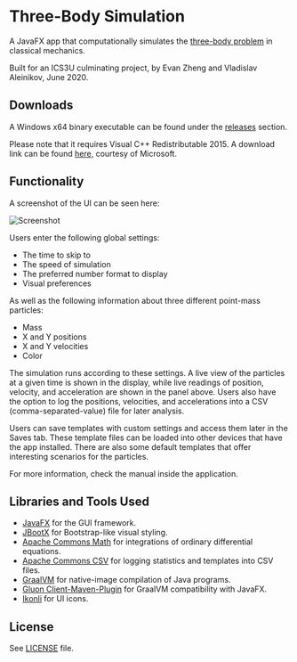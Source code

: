 # Three-Body Simulation
A JavaFX app that computationally simulates the [three-body problem](https://en.wikipedia.org/wiki/Three-body_problem) in classical mechanics.

Built for an ICS3U culminating project, by Evan Zheng and Vladislav Aleinikov, June 2020.

## Downloads
A Windows x64 binary executable can be found under the [releases](https://github.com/richmondvan/threebodysimulation/releases) section. 

Please note that it requires Visual C++ Redistributable 2015. A download link can be found [here,](https://aka.ms/vs/16/release/vc_redist.x64.exe) courtesy of Microsoft.

## Functionality
A screenshot of the UI can be seen here:

![Screenshot](samples/sample1.gif)

Users enter the following global settings:
- The time to skip to
- The speed of simulation
- The preferred number format to display
- Visual preferences

As well as the following information about three different point-mass particles:
- Mass
- X and Y positions
- X and Y velocities
- Color

The simulation runs according to these settings. 
A live view of the particles at a given time is shown in the display, while live readings of position, velocity, and acceleration are shown in the panel above.
Users also have the option to log the positions, velocities, and accelerations into a CSV (comma-separated-value) file for later analysis.

Users can save templates with custom settings and access them later in the Saves tab. These template files can be loaded into other devices that have the app installed.
There are also some default templates that offer interesting scenarios for the particles.

For more information, check the manual inside the application.

## Libraries and Tools Used
- [JavaFX](https://openjfx.io/) for the GUI framework.
- [JBootX](https://github.com/dicolar/jbootx) for Bootstrap-like visual styling.
- [Apache Commons Math](http://commons.apache.org/proper/commons-math/) for integrations of ordinary differential equations.
- [Apache Commons CSV](https://commons.apache.org/proper/commons-csv/) for logging statistics and templates into CSV files.
- [GraalVM](https://www.graalvm.org/) for native-image compilation of Java programs.
- [Gluon Client-Maven-Plugin](https://github.com/gluonhq/client-maven-plugin) for GraalVM compatibility with JavaFX.
- [Ikonli](https://github.com/kordamp/ikonli) for UI icons.

## License
See [LICENSE](https://github.com/richmondvan/threebodysimulation/blob/master/LICENSE) file.
